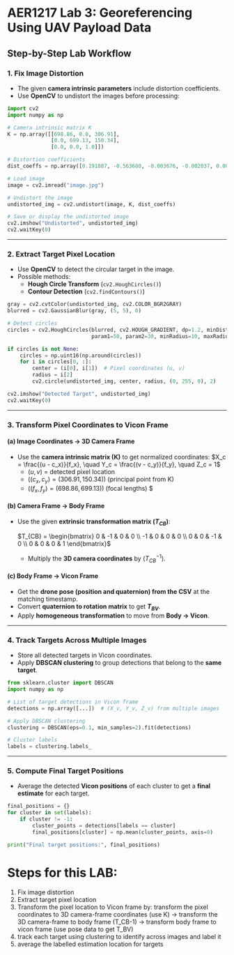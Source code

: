 # **AER1217 Lab 3: Georeferencing Using UAV Payload Data**

## **Step-by-Step Lab Workflow**

### **1. Fix Image Distortion**
- The given **camera intrinsic parameters** include distortion coefficients.
- Use **OpenCV** to undistort the images before processing:
  
```python
import cv2
import numpy as np

# Camera intrinsic matrix K
K = np.array([[698.86, 0.0, 306.91],
              [0.0, 699.13, 150.34],
              [0.0, 0.0, 1.0]])

# Distortion coefficients
dist_coeffs = np.array([0.191887, -0.563680, -0.003676, -0.002037, 0.000000])

# Load image
image = cv2.imread("image.jpg")

# Undistort the image
undistorted_img = cv2.undistort(image, K, dist_coeffs)

# Save or display the undistorted image
cv2.imshow("Undistorted", undistorted_img)
cv2.waitKey(0)
```

---

### **2. Extract Target Pixel Location**
- Use **OpenCV** to detect the circular target in the image.
- Possible methods:
  - **Hough Circle Transform** (`cv2.HoughCircles()`)
  - **Contour Detection** (`cv2.findContours()`)

```python
gray = cv2.cvtColor(undistorted_img, cv2.COLOR_BGR2GRAY)
blurred = cv2.GaussianBlur(gray, (5, 5), 0)

# Detect circles
circles = cv2.HoughCircles(blurred, cv2.HOUGH_GRADIENT, dp=1.2, minDist=30,
                           param1=50, param2=30, minRadius=10, maxRadius=50)

if circles is not None:
    circles = np.uint16(np.around(circles))
    for i in circles[0, :]:
        center = (i[0], i[1])  # Pixel coordinates (u, v)
        radius = i[2]
        cv2.circle(undistorted_img, center, radius, (0, 255, 0), 2)

cv2.imshow("Detected Target", undistorted_img)
cv2.waitKey(0)
```

---

### **3. Transform Pixel Coordinates to Vicon Frame**
#### **(a) Image Coordinates → 3D Camera Frame**
- Use the **camera intrinsic matrix (K)** to get normalized coordinates:
  $X_c = \frac{(u - c_x)}{f_x}, \quad Y_c = \frac{(v - c_y)}{f_y}, \quad Z_c = 1$
  - $( u, v )$ = detected pixel location
  - $( (c_x, c_y) = (306.91, 150.34) )$ (principal point from K)
  - $( (f_x, f_y) = (698.86, 699.13) )$ (focal lengths)
$
#### **(b) Camera Frame → Body Frame**
- Use the given **extrinsic transformation matrix $( T_{CB} )$**:
  
  $T_{CB} =
  \begin{bmatrix}
  0 & -1 & 0 & 0 \\
  -1 & 0 & 0 & 0 \\
  0 & 0 & -1 & 0 \\
  0 & 0 & 0 & 1
  \end{bmatrix}$
  
  - Multiply the **3D camera coordinates** by $( T_{CB}^{-1} )$.

#### **(c) Body Frame → Vicon Frame**
- Get the **drone pose (position and quaternion) from the CSV** at the matching timestamp.
- Convert **quaternion to rotation matrix** to get **$T_{BV}$**.
- Apply **homogeneous transformation** to move from **Body → Vicon**.

---

### **4. Track Targets Across Multiple Images**
- Store all detected targets in Vicon coordinates.
- Apply **DBSCAN clustering** to group detections that belong to the **same target**.

```python
from sklearn.cluster import DBSCAN
import numpy as np

# List of target detections in Vicon frame
detections = np.array([...])  # (X_v, Y_v, Z_v) from multiple images

# Apply DBSCAN clustering
clustering = DBSCAN(eps=0.1, min_samples=2).fit(detections)

# Cluster labels
labels = clustering.labels_
```

---

### **5. Compute Final Target Positions**
- Average the detected **Vicon positions** of each cluster to get a **final estimate** for each target.

```python
final_positions = {}
for cluster in set(labels):
    if cluster != -1:
        cluster_points = detections[labels == cluster]
        final_positions[cluster] = np.mean(cluster_points, axis=0)

print("Final target positions:", final_positions)
```

# Steps for this LAB:
1. Fix image distortion
2. Extract target pixel location
3. Transform the pixel location to Vicon frame by: transform the pixel coordinates to 3D camera-frame coordinates (use K) -> transform the 3D camera-frame to body frame (T_CB-1) -> transform body frame to vicon frame (use pose data to get T_BV) 
4. track each target using clustering to identify across images and label it
5. average the labelled estimation location for targets